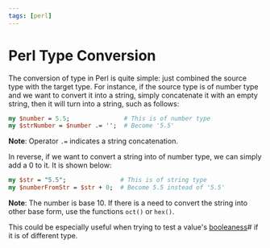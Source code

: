 ```yaml
---
tags: [perl]
---
```


# Perl Type Conversion

The conversion of type in Perl is quite simple: just combined the source type
with the target type. For instance, if the source type is of number type and we
want to convert it into a string, simply concatenate it with an empty string,
then it will turn into a string, such as follows:

```perl
my $number = 5.5;               # This is of number type
my $strNumber = $number .= '';  # Become '5.5'
```

**Note**: Operator `.=` indicates a string concatenation.

In reverse, if we want to convert a string into of number type, we can simply
add a 0 to it. It is shown below:

```perl
my $str = "5.5";               # This is of string type
my $numberFromStr = $str + 0;  # Become 5.5 instead of '5.5'
```

**Note**: The number is base 10. If there is a need to convert the string into
other base form, use the functions `oct()` or `hex()`.

This could be especially useful when trying to test a value's
[booleaness](202207211219.md)# if it is of different type.
